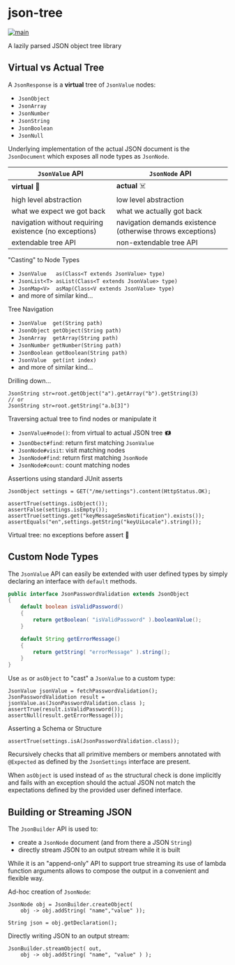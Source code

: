# json-tree

[![main](https://github.com/dhis2/json-tree/actions/workflows/main.yml/badge.svg?branch=main)](https://github.com/dhis2/json-tree/actions/workflows/main.yml)

A lazily parsed JSON object tree library

## Virtual vs Actual Tree

A `JsonResponse` is a **virtual** tree of `JsonValue` nodes:

* `JsonObject`
* `JsonArray`
* `JsonNumber`
* `JsonString`
* `JsonBoolean`
* `JsonNull`

Underlying implementation of the actual JSON document is the `JsonDocument`
which exposes all node types as `JsonNode`.

| `JsonValue` API | `JsonNode` API |
| --------------- | -------------- |
| **virtual** 👻  | **actual** ☠️   |
| high level abstraction | low level abstraction |
| what we expect we got back | what we actually got back |
| navigation without requiring existence (no exceptions) | navigation demands existence (otherwise throws exceptions) |
| extendable tree API | non-extendable tree API |

"Casting" to Node Types

* `JsonValue   as(Class<T extends JsonValue> type)`
* `JsonList<T> asList(Class<T extends JsonValue> type)`
* `JsonMap<V>  asMap(Class<V extends JsonValue> type)`
* and more of similar kind...

Tree Navigation

* `JsonValue  get(String path)`
* `JsonObject getObject(String path)`
* `JsonArray  getArray(String path)`
* `JsonNumber getNumber(String path)`
* `JsonBoolean getBoolean(String path)`
* `JsonValue  get(int index)`
* and more of similar kind...

Drilling down...

    JsonString str=root.getObject("a").getArray("b").getString(3)
    // or
    JsonString str=root.getString("a.b[3]")

Traversing actual tree to find nodes or manipulate it

* `JsonValue#node()`: from virtual to actual JSON tree 🗱
* `JsonObect#find`: return first matching `JsonValue`
* `JsonNode#visit`: visit matching nodes
* `JsonNode#find`: return first matching `JsonNode`
* `JsonNode#count`: count matching nodes

Assertions using standard JUnit asserts

    JsonObject settings = GET("/me/settings").content(HttpStatus.OK);
    
    assertTrue(settings.isObject());
    assertFalse(settings.isEmpty());
    assertTrue(settings.get("keyMessageSmsNotification").exists());
    assertEquals("en",settings.getString("keyUiLocale").string());

Virtual tree: no exceptions before assert 🤩

## Custom Node Types

The `JsonValue` API can easily be extended with user defined types by simply declaring an interface with `default`
methods.

```java
public interface JsonPasswordValidation extends JsonObject
{
    default boolean isValidPassword()
    {
        return getBoolean( "isValidPassword" ).booleanValue();
    }

    default String getErrorMessage()
    {
        return getString( "errorMessage" ).string();
    }
}
```

Use `as` or `asObject` to "cast" a `JsonValue` to a custom type:

    JsonValue jsonValue = fetchPasswordValidation();
    JsonPasswordValidation result = jsonValue.as(JsonPasswordValidation.class );
    assertTrue(result.isValidPassword());
    assertNull(result.getErrorMessage());

Asserting a Schema or Structure

    assertTrue(settings.isA(JsonPasswordValidation.class));

Recursively checks that all primitive members or members annotated with `@Expected` as defined by the `JsonSettings`
interface are present.

When `asObject` is used instead of `as` the structural check is done implicitly and fails with an exception should the
actual JSON not match the expectations defined by the provided user defined interface.

## Building or Streaming JSON

The `JsonBuilder` API is used to:

* create a `JsonNode` document (and from there a JSON `String`)
* directly stream JSON to an output stream while it is built

While it is an "append-only" API to support true streaming its use of lambda function arguments allows to compose the
output in a convenient and flexible way.

Ad-hoc creation of `JsonNode`:

    JsonNode obj = JsonBuilder.createObject(
        obj -> obj.addString( "name","value" ));
    
    String json = obj.getDeclaration();

Directly writing JSON to an output stream:

    JsonBuilder.streamObject( out, 
        obj -> obj.addString( "name", "value" ) );
